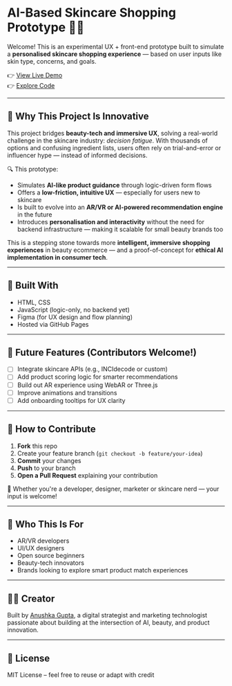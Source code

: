 # AI-Based Skincare Shopping Prototype 💄✨

Welcome! This is an experimental UX + front-end prototype built to simulate a **personalised skincare shopping experience** — based on user inputs like skin type, concerns, and goals.

👉 [View Live Demo](https://anushkagupta1001.github.io/AibasedShopping/)  
👉 [Explore Code](https://github.com/AnushkaGupta1001/AibasedShopping)

---

## 🌟 Why This Project Is Innovative

This project bridges **beauty-tech and immersive UX**, solving a real-world challenge in the skincare industry: *decision fatigue*. With thousands of options and confusing ingredient lists, users often rely on trial-and-error or influencer hype — instead of informed decisions.

🔍 This prototype:
- Simulates **AI-like product guidance** through logic-driven form flows
- Offers a **low-friction, intuitive UX** — especially for users new to skincare
- Is built to evolve into an **AR/VR or AI-powered recommendation engine** in the future
- Introduces **personalisation and interactivity** without the need for backend infrastructure — making it scalable for small beauty brands too

This is a stepping stone towards more **intelligent, immersive shopping experiences** in beauty ecommerce — and a proof-of-concept for **ethical AI implementation in consumer tech**.

---

## 🧠 Built With

- HTML, CSS
- JavaScript (logic-only, no backend yet)
- Figma (for UX design and flow planning)
- Hosted via GitHub Pages

---

## 🔧 Future Features (Contributors Welcome!)

- [ ] Integrate skincare APIs (e.g., INCIdecode or custom)
- [ ] Add product scoring logic for smarter recommendations
- [ ] Build out AR experience using WebAR or Three.js
- [ ] Improve animations and transitions
- [ ] Add onboarding tooltips for UX clarity

---

## 🤝 How to Contribute

1. **Fork** this repo
2. Create your feature branch (`git checkout -b feature/your-idea`)
3. **Commit** your changes
4. **Push** to your branch
5. **Open a Pull Request** explaining your contribution

🙌 Whether you're a developer, designer, marketer or skincare nerd — your input is welcome!

---

## 📢 Who This Is For

- AR/VR developers
- UI/UX designers
- Open source beginners
- Beauty-tech innovators
- Brands looking to explore smart product match experiences

---

## 🙋‍♀️ Creator

Built by [Anushka Gupta](https://www.linkedin.com/in/anushkagupta1001/), a digital strategist and marketing technologist passionate about building at the intersection of AI, beauty, and product innovation.

---

## 📜 License

MIT License – feel free to reuse or adapt with credit
